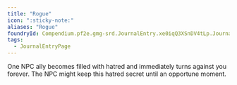 ```yaml
---
title: "Rogue"
icon: ":sticky-note:"
aliases: "Rogue"
foundryId: Compendium.pf2e.gmg-srd.JournalEntry.xe0iqQ3XSnDV4tLp.JournalEntryPage.aKQ4xo02EheeJRCC
tags:
  - JournalEntryPage
---
```

One NPC ally becomes filled with hatred and immediately turns against you forever. The NPC might keep this hatred secret until an opportune moment.